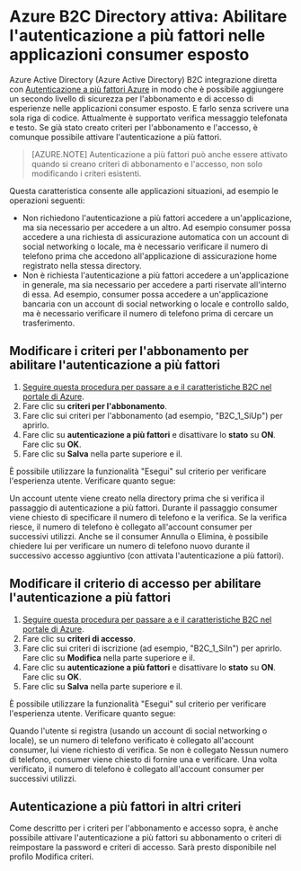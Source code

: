 <properties
    pageTitle="B2C Azure Active Directory: Autenticazione a più fattori | Microsoft Azure"
    description="Come abilitare l'autenticazione a più fattori nelle applicazioni consumer esposto protette da Azure Active Directory B2C"
    services="active-directory-b2c"
    documentationCenter=""
    authors="swkrish"
    manager="msmbaldwin"
    editor="bryanla"/>

<tags
    ms.service="active-directory-b2c"
    ms.workload="identity"
    ms.tgt_pltfrm="na"
    ms.devlang="na"
    ms.topic="article"
    ms.date="07/24/2016"
    ms.author="swkrish"/>

# <a name="azure-active-directory-b2c-enable-multi-factor-authentication-in-your-consumer-facing-applications"></a>Azure B2C Directory attiva: Abilitare l'autenticazione a più fattori nelle applicazioni consumer esposto

Azure Active Directory (Azure Active Directory) B2C integrazione diretta con [Autenticazione a più fattori Azure](../multi-factor-authentication/multi-factor-authentication.md) in modo che è possibile aggiungere un secondo livello di sicurezza per l'abbonamento e di accesso di esperienze nelle applicazioni consumer esposto. E farlo senza scrivere una sola riga di codice. Attualmente è supportato verifica messaggio telefonata e testo. Se già stato creato criteri per l'abbonamento e l'accesso, è comunque possibile attivare l'autenticazione a più fattori.

> [AZURE.NOTE]
Autenticazione a più fattori può anche essere attivato quando si creano criteri di abbonamento e l'accesso, non solo modificando i criteri esistenti.

Questa caratteristica consente alle applicazioni situazioni, ad esempio le operazioni seguenti:

- Non richiedono l'autenticazione a più fattori accedere a un'applicazione, ma sia necessario per accedere a un altro. Ad esempio consumer possa accedere a una richiesta di assicurazione automatica con un account di social networking o locale, ma è necessario verificare il numero di telefono prima che accedono all'applicazione di assicurazione home registrato nella stessa directory.
- Non è richiesta l'autenticazione a più fattori accedere a un'applicazione in generale, ma sia necessario per accedere a parti riservate all'interno di essa. Ad esempio, consumer possa accedere a un'applicazione bancaria con un account di social networking o locale e controllo saldo, ma è necessario verificare il numero di telefono prima di cercare un trasferimento.

## <a name="modify-your-sign-up-policy-to-enable-multi-factor-authentication"></a>Modificare i criteri per l'abbonamento per abilitare l'autenticazione a più fattori

1. [Seguire questa procedura per passare a e il caratteristiche B2C nel portale di Azure](active-directory-b2c-app-registration.md#navigate-to-the-b2c-features-blade).
2. Fare clic su **criteri per l'abbonamento**.
3. Fare clic sui criteri per l'abbonamento (ad esempio, "B2C_1_SiUp") per aprirlo.
4. Fare clic su **autenticazione a più fattori** e disattivare lo **stato** su **ON**. Fare clic su **OK**.
5. Fare clic su **Salva** nella parte superiore e il.

È possibile utilizzare la funzionalità "Esegui" sul criterio per verificare l'esperienza utente. Verificare quanto segue:

Un account utente viene creato nella directory prima che si verifica il passaggio di autenticazione a più fattori. Durante il passaggio consumer viene chiesto di specificare il numero di telefono e la verifica. Se la verifica riesce, il numero di telefono è collegato all'account consumer per successivi utilizzi. Anche se il consumer Annulla o Elimina, è possibile chiedere lui per verificare un numero di telefono nuovo durante il successivo accesso aggiuntivo (con attivata l'autenticazione a più fattori).

## <a name="modify-your-sign-in-policy-to-enable-multi-factor-authentication"></a>Modificare il criterio di accesso per abilitare l'autenticazione a più fattori

1. [Seguire questa procedura per passare a e il caratteristiche B2C nel portale di Azure](active-directory-b2c-app-registration.md#navigate-to-the-b2c-features-blade).
2. Fare clic su **criteri di accesso**.
3. Fare clic sui criteri di iscrizione (ad esempio, "B2C_1_SiIn") per aprirlo. Fare clic su **Modifica** nella parte superiore e il.
4. Fare clic su **autenticazione a più fattori** e disattivare lo **stato** su **ON**. Fare clic su **OK**.
5. Fare clic su **Salva** nella parte superiore e il.

È possibile utilizzare la funzionalità "Esegui" sul criterio per verificare l'esperienza utente. Verificare quanto segue:

Quando l'utente si registra (usando un account di social networking o locale), se un numero di telefono verificato è collegato all'account consumer, lui viene richiesto di verifica. Se non è collegato Nessun numero di telefono, consumer viene chiesto di fornire una e verificare. Una volta verificato, il numero di telefono è collegato all'account consumer per successivi utilizzi.

## <a name="multi-factor-authentication-on-other-policies"></a>Autenticazione a più fattori in altri criteri

Come descritto per i criteri per l'abbonamento e accesso sopra, è anche possibile attivare l'autenticazione a più fattori su abbonamento o criteri di reimpostare la password e criteri di accesso. Sarà presto disponibile nel profilo Modifica criteri.
